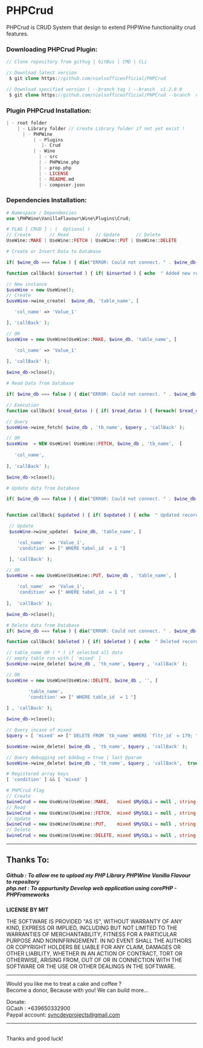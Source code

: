 # PHPCrud
PHPCrud is CRUD System that design to extend PHPWine functionality crud features.
<br >
<h3>Downloading PHPCrud Plugin:</h3>
 
```PHP
// Clone repository from githug | GitBus | CMD | CLi

// Download latest version 
 $ git clone https://github.com/nielsofficeofficial/PHPCrud

// Download specified version ( --branch tag ) --branch  v1.2.0.0 
 $ git clone https://github.com/nielsofficeofficial/PHPCrud --branch  v1.2.0.4
```
<h3>Plugin PHPCrud Installation:</h3>

```PHP
| - root folder
    | - Library folder // create Library folder if not yet exist !
      | - PHPWine
          | - Plugins
             |- Crud
          | - Wine
            | - src
            | - PHPWine.php
            | - prop.php
            | - LICENSE
            | - README.md
            | - composer.json        
```
<h3>Dependencies Installation:</h3>

```PHP
# Namespace / Dependencies
use \PHPWine\VanillaFlavour\Wine\Plugins\Crud;
```
```PHP
# FLAG [ CRUD ] : (  Optional ) 
// Create       // Read          // Update      // Delete 
UseWine::MAKE | UseWine::FETCH | UseWine::PUT | UseWine::DELETE
```

```PHP
# Create or Insert Data to Database

if( $wine_db === false ) { die("ERROR: Could not connect. " . $wine_db->connect_error); }

function callBack( $inserted ) { if( $inserted ) { echo  " Added new record! "; } }

// New instance
$useWine = new UseWine();
// Create 
$useWine->wine_create(  $wine_db, 'table_name', [

   'col_name' => 'Value_1'

], 'callBack' );

// OR
$useWine = new UseWine(UseWine::MAKE, $wine_db, 'table_name', [

   'col_name' => 'Value_1' 
    
], 'callBack' );

$wine_db->close();
```
```PHP
# Read Data from Database

if( $wine_db === false ) { die("ERROR: Could not connect. " . $wine_db->connect_error); }

// Execution
function callBack( $read_datas ) { if( $read_datas ) { foreach( $read_datas as  $val ) { echo $val["filter"]; }  } }

// Query
$useWine->wine_fetch( $wine_db , 'tb_name', $query , 'callBack' );

// OR
$useWine  = NEW UseWine( UseWine::FETCH, $wine_db , 'tb_name',  [
     
   'col_name',
     
], 'callBack' );

$wine_db->close();
```
```PHP
# Update data from Database

if( $wine_db === false ) { die("ERROR: Could not connect. " . $wine_db->connect_error); }


function callBack( $updated ) { if( $updated ) { echo  " Updated record! "; } }

 // Update 
 $useWine->wine_update(  $wine_db, 'table_name', [

    'col_name'  => 'Value_1',
    'condition' => [" WHERE tabel_id  = 1 "] 

 ], 'callBack' );

// OR
$useWine = new UseWine(UseWine::PUT, $wine_db , 'table_name', [

    'col_name'  => 'Value_1',
    'condition' => [" WHERE tabel_id  = 1 "] 
    
],  'callBack' );

$wine_db->close();
```
```PHP
# Delete data from Database
if( $wine_db === false ) { die("ERROR: Could not connect. " . $wine_db->connect_error); }

function callBack( $deleted ) { if( $deleted ) { echo  " Deleted record! "; } }

// table_name OR ( * ) if selected all data
// empty table run with [ 'mixed' ]
$useWine->wine_delete( $wine_db , 'tb_name', $query , 'callBack' );

// OR
$useWine = new UseWine(UseWine::DELETE, $wine_db , '', [

        'table_name',
        'condition' => [" WHERE table_id  = 1 "] 
    
] , 'callBack' );

$wine_db->close();
```

```php
// Query incase of mixed 
$query = [ 'mixed' => [" DELETE FROM `tb_name` WHERE `fltr_id` = 179; "] ] 

$useWine->wine_delete( $wine_db , 'tb_name', $query , 'callBack' );

// Query debugging set $debug = true | last @param
$useWine->wine_delete( $wine_db , 'tb_name', $query , 'callBack',  true );

# Registered array keys 
[ 'condition' ] && [ 'mixed' ]

# PHPCrud Flag 
// Create
$wineCrud = new UseWine(UseWine::MAKE,   mixed $MySQLi = null , string $db_table = null , array $query = [] , mixed $callback = null, bool $debug = false );
// Read
$wineCrud = new UseWine(UseWine::FETCH,  mixed $MySQLi = null , string $db_table = null , array $query = [] , mixed $callback = null, bool $debug = false );
// Update
$wineCrud = new UseWine(UseWine::PUT,    mixed $MySQLi = null , string $db_table = null , array $query = [] , mixed $callback = null, bool $debug = false );
// Delete
$wineCrud = new UseWine(UseWine::DELETE, mixed $MySQLi = null , string $db_table = null , array $query = [] , mixed $callback = null, bool $debug = false );
```
<hr /> 

<h2>Thanks To:</h2>
<h5>
Github : To allow me to upload my PHP Library PHPWine Vanilla Flavour to repository<br /> 
php.net : To oppurtunity Develop web application using corePHP - PHPFrameworks<br />
</h5>

__LICENSE BY MIT__

THE SOFTWARE IS PROVIDED "AS IS", WITHOUT WARRANTY OF ANY KIND, EXPRESS OR IMPLIED, INCLUDING BUT NOT LIMITED TO THE WARRANTIES OF MERCHANTABILITY, FITNESS FOR A PARTICULAR PURPOSE AND NONINFRINGEMENT. IN NO EVENT SHALL THE AUTHORS OR COPYRIGHT HOLDERS BE LIABLE FOR ANY CLAIM, DAMAGES OR OTHER LIABILITY, WHETHER IN AN ACTION OF CONTRACT, TORT OR OTHERWISE, ARISING FROM, OUT OF OR IN CONNECTION WITH THE SOFTWARE OR THE USE OR OTHER DEALINGS IN THE SOFTWARE.
<br />

<hr />
Would you like me to treat a cake and coffee ? <br />
Become a donor, Because with you! We can build more... 

Donate: <br />
GCash : +639650332900 <br /> 
Paypal account: syncdevprojects@gmail.com
<hr />
<br />
Thanks and good luck! 
